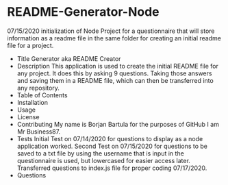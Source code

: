 # README-Generator-Node

07/15/2020 initialization of Node Project for a questionnaire that will store information as a readme file in the same folder for creating an initial readme file for a project.

- Title
  Generator aka README Creator
- Description
  This application is used to create the initial README file for any project. It does this by asking 9 questions. Taking those answers and saving them in a README file, which can then be transferred into any repository.
- Table of Contents
- Installation
- Usage
- License
- Contributing
  My name is Borjan Bartula for the purposes of GitHub I am Mr Business87.
- Tests
  Initial Test on 07/14/2020 for questions to display as a node application worked.
  Second Test on 07/15/2020 for questions to be saved to a txt file by using the username that is input in the questionnaire is used, but lowercased for easier access later.
  Transferred questions to index.js file for proper coding 07/17/2020.
- Questions

